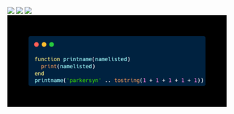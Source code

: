 ![](https://komarev.com/ghpvc/?username=parkersyn5&style=flat)
![](https://img.shields.io/badge/loadstrings--used-1283-green?style=flat)
![](https://img.shields.io/badge/fail--count-13-critical)
![alt text](https://github.com/parkersyn5/parkersyn5/blob/main/carbo1n.png)
![]()
